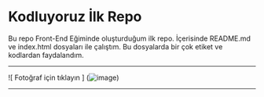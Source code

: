 # Kodluyoruz İlk Repo
Bu repo Front-End Eğiminde oluşturduğum ilk repo. İçerisinde README.md ve index.html dosyaları ile çalıştım. Bu dosyalarda bir çok etiket ve kodlardan faydalandım.
***

 ![ Fotoğraf için tıklayın ] (![image](https://user-images.githubusercontent.com/105509750/168427004-1b671990-bf1f-4626-bdae-b969a16adbd4.png))
 
 ***
 
 
 
 
 


